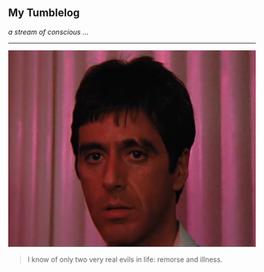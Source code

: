 ## My Tumblelog

*a stream of conscious ...*

---

![scarface](/public/montana.jpeg)

> I know of only two very real evils in life: remorse and illness.